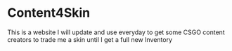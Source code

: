 # Content4Skin
This is a website I will update and use everyday to get some CSGO content creators to trade me a skin until I get a full new Inventory
